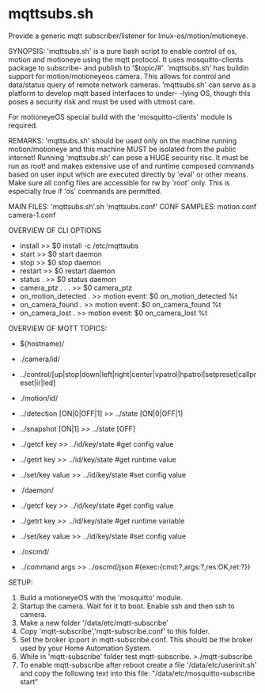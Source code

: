# mqttsubs.sh
Provide a generic mqtt subscriber/listener for linux-os/motion/motioneye.

SYNOPSIS:
'mqttsubs.sh' is a pure bash script to enable control of os, motion and motioneye
using the mqtt protocol. It uses mosquitto-clients package to subscribe- and 
publish to '$topic/#'.
'mqttsubs.sh' has buildin support for motion/motioneyeos camera. This allows
for control and data/status query of remote network cameras.
'mqttsubs.sh' can serve as a platform to develop mqtt based interfaces to under-
-lying OS, though this poses a security risk and must be used with utmost care.

For motioneyeOS special build with the 'mosquitto-clients' module is required.

REMARKS:
'mqttsubs.sh' should be used only on the machine running motion/motioneye and this
machine MUST be isolated from the public internet!
Running 'mqttsubs.sh' can pose a HUGE security risc. It must be run as root! and 
makes extensive use of and runtime composed commands based on user input which
are executed directly by 'eval' or other means. Make sure all config files are 
accessible for rw by 'root' only. This is especially true if 'os' commands are
permitted.

MAIN FILES: 'mqttsubs.sh'.sh 'mqttsubs.conf'
CONF SAMPLES: motion.conf camera-1.conf

OVERVIEW OF CLI OPTIONS
* install                  >>   $0 install -c /etc/mqttsubs
* start                   >>   $0 start daemon
* stop                    >>   $0 stop daemon
* restart                  >>   $0 restart daemon
* status .                 >>   $0 status daemon
* camera_ptz . . .         >>   $0 camera_ptz <id> <act> <val>
* on_motion_detected .     >>   motion event: $0 on_motion_detected %t
* on_camera_found .        >>   motion event: $0 on_camera_found %t
* on_camera_lost .         >>   motion event: $0 on_camera_lost %t

OVERVIEW OF MQTT TOPICS:
* $(hostname)/
  
* ./camera/id/
* ../control/[up|stop|down|left|right|center|vpatrol|hpatrol|setpreset|callpreset|ir|led]
  
* ./motion/id/
* ../detection [ON|0|OFF|1] >> ../state [ON|0|OFF|1]
* ../snapshot [ON|1]        >> ../state [OFF]
* ../getcf key              >> ../id/key/state <value> #get config value
* ../getrt key              >> ../id/key/state <value> #get runtime value
* ../set/key value          >> ../id/key/state <value> #set config value
  
* ./daemon/
* ../getcf key              >> ../id/key/state <value> #get config value
* ../getrt key              >> ../id/key/state <value> #get runtime variable
* ../set/key value          >> ../id/key/state <value> #set config value

*  ./oscmd/
* ../command args           >> ../oscmd/json           #{exec:{cmd:?,args:?,res:OK,ret:?}}

SETUP:
1. Build a motioneyeOS with the 'mosquitto' module.
2. Startup the camera. Wait for it to boot. Enable ssh and then ssh to camera.
3. Make a new folder '/data/etc/mqtt-subscribe'
3. Copy 'mqtt-subscribe','mqtt-subscribe.conf' to this folder.
4. Set the broker ip:port in mqtt-subscribe.conf. This should be the broker 
     used by your Home Automation System.
5. While in 'mqtt-subscribe' folder test mqtt-subscribe. >./mqtt-subscribe
6. To enable mqtt-subscribe after reboot create a file '/data/etc/userinit.sh'
   and copy the following text into this file: 
   "/data/etc/mosquitto-subscribe start"
